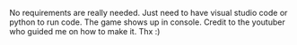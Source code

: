 No requirements are really needed. Just need to have visual studio code or python to run code. The game shows up in console. Credit to the youtuber who guided me on how to make it. Thx :)
